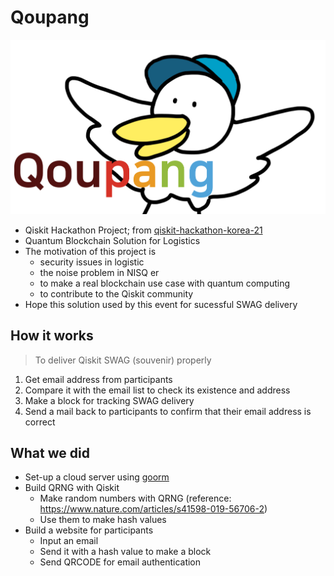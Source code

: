 # Qoupang

<img src="https://github.com/tula3and/qoupang/blob/main/project_main.png?raw=true" width="700">

- Qiskit Hackathon Project; from [qiskit-hackathon-korea-21](https://github.com/qiskit-community/qiskit-hackathon-korea-21/issues/5)
- Quantum Blockchain Solution for Logistics
- The motivation of this project is
  - security issues in logistic
  - the noise problem in NISQ er
  - to make a real blockchain use case with quantum computing
  - to contribute to the Qiskit community
- Hope this solution used by this event for sucessful SWAG delivery

## How it works

> To deliver Qiskit SWAG (souvenir) properly

1. Get email address from participants
2. Compare it with the email list to check its existence and address
3. Make a block for tracking SWAG delivery
4. Send a mail back to participants to confirm that their email address is correct

## What we did

- Set-up a cloud server using [goorm](https://www.goorm.io/)
- Build QRNG with Qiskit
  - Make random numbers with QRNG (reference: https://www.nature.com/articles/s41598-019-56706-2)
  - Use them to make hash values
- Build a website for participants
  - Input an email
  - Send it with a hash value to make a block
  - Send QRCODE for email authentication

